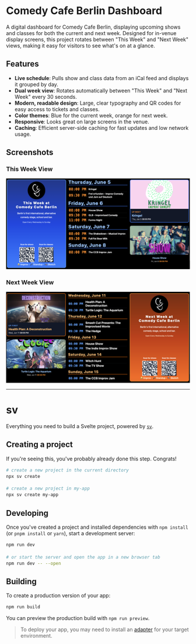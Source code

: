 # Comedy Cafe Berlin Dashboard

A digital dashboard for Comedy Cafe Berlin, displaying upcoming shows and classes for both the current and next week. Designed for in-venue display screens, this project rotates between "This Week" and "Next Week" views, making it easy for visitors to see what's on at a glance.

## Features
- **Live schedule**: Pulls show and class data from an iCal feed and displays it grouped by day.
- **Dual week view**: Rotates automatically between "This Week" and "Next Week" every 30 seconds.
- **Modern, readable design**: Large, clear typography and QR codes for easy access to tickets and classes.
- **Color themes**: Blue for the current week, orange for next week.
- **Responsive**: Looks great on large screens in the venue.
- **Caching**: Efficient server-side caching for fast updates and low network usage.

## Screenshots

### This Week View
![This Week View](screenshots/this-week.png)

### Next Week View
![Next Week View](screenshots/next-week.png)

---

# sv

Everything you need to build a Svelte project, powered by [`sv`](https://github.com/sveltejs/cli).

## Creating a project

If you're seeing this, you've probably already done this step. Congrats!

```bash
# create a new project in the current directory
npx sv create

# create a new project in my-app
npx sv create my-app
```

## Developing

Once you've created a project and installed dependencies with `npm install` (or `pnpm install` or `yarn`), start a development server:

```bash
npm run dev

# or start the server and open the app in a new browser tab
npm run dev -- --open
```

## Building

To create a production version of your app:

```bash
npm run build
```

You can preview the production build with `npm run preview`.

> To deploy your app, you may need to install an [adapter](https://svelte.dev/docs/kit/adapters) for your target environment.
